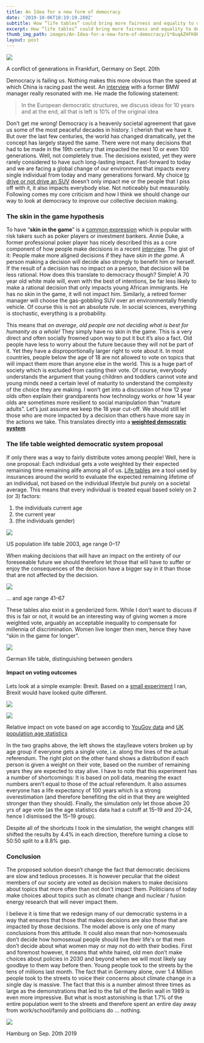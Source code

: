 ```yaml
---
title: An Idea for a new form of democracy
date: '2019-10-06T18:19:19.288Z'
subtitle: How “life tables” could bring more fairness and equality to democracy
excerpt: How “life tables” could bring more fairness and equality to democracy
thumb_img_path: images/An-Idea-for-a-new-form-of-democracy/1*8uqAZHFK0PeXmriFsETWGQ.jpeg
layout: post
---
```

![](/images/An-Idea-for-a-new-form-of-democracy/1*8uqAZHFK0PeXmriFsETWGQ.jpeg)

<figcaption>A conflict of generations in Frankfurt, Germany on Sept.&nbsp;20th</figcaption>

Democracy is failing us. Nothing makes this more obvious than the speed at which China is racing past the west. An [interview](https://youtu.be/hcXjVxaKzv4?t=766) with a former BMW manager really resonated with me. He made the following statement:

> In the European democratic structures, we discuss ideas for 10 years and at the end, all that is left is 10% of the original idea

Don’t get me wrong! Democracy is a heavenly societal agreement that gave us some of the most peaceful decades in history. I cherish that we have it. But over the last few centuries, the world has changed dramatically, yet the concept has largely stayed the same. There were not many decisions that had to be made in the 19th century that impacted the next 10 or even 100 generations. Well, not completely true. The decisions existed, yet they were rarely considered to have such long-lasting impact. Fast-forward to today and we are facing a global change of our environment that impacts every single individual from today and many generations forward. My choice [to drive or not drive an SUV](https://www.theguardian.com/world/2019/sep/09/berliners-call-for-suv-ban-after-four-people-killed-in-collision) doesn’t only impact me or the people that I piss off with it, it also impacts everybody else. Not noticeably but measurably. Following comes my core criticism and how I think we should change our way to look at democracy to improve our collective decision making.

### The skin in the game hypothesis

To have “**skin in the game**” is a [common expression](https://en.wikipedia.org/wiki/Skin_in_the_game_%28phrase%29) which is popular with risk takers such as poker players or investment bankers. Annie Duke, a former professional poker player has nicely described this as a core component of how people make decisions in a recent [interview](https://peterattiamd.com/annieduke/). The gist of it: People make more aligned decisions if they have *skin in the game.* A person making a decision will decide also strongly to benefit him or herself. If the result of a decision has no impact on a person, that decision will be less rational. How does this translate to democracy though? Simple! A 70 year old white male will, even with the best of intentions, be far less likely to make a rational decision that only impacts young African immigrants. He has no skin in the game, it will not impact him. Similarly, a retired former manager will choose the gas-gobbling SUV over an environmentally friendly vehicle. Of course this is not an absolute rule. In social sciences, everything is stochastic, everything is a probability.

This means that *on average*, *old people are not deciding what is best for humanity as a whole!* They simply have no skin in the game. This is a very direct and often socially frowned upon way to put it but it’s also a fact. Old people have less to worry about the future because they will not be part of it. Yet they have a disproportionally larger right to vote about it. In most countries, people below the age of 18 are not allowed to vote on topics that will impact them more than anyone else in the world. This is a huge part of society which is excluded from casting their vote. Of course, everybody understands the argument that young children and toddlers cannot vote and young minds need a certain level of maturity to understand the complexity of the choice they are making. I won’t get into a discussion of how 12 year olds often explain their grandparents how technology works or how 14 year olds are sometimes more resilient to social manipulation than “mature adults”. Let’s just assume we keep the 18 year cut-off. We should still let those who are more impacted by a decision than others have more say in the actions we take. This translates directly into a [**weighted democratic system**](https://en.wikipedia.org/wiki/Weighted_voting)

### The life table weighted democratic system proposal

If only there was a way to fairly distribute votes among people! Well, here is one proposal: Each individual gets a vote weighted by their expected remaining time remaining alife among all of us. [Life tables](https://en.wikipedia.org/wiki/Life_table) are a tool used by insurances around the world to evaluate the expected remaining lifetime of an individual, not based on the individual lifestyle but purely on a societal average. This means that every individual is treated equal based solely on 2 (or 3) factors:

1.  the individuals current age
2.  the current year
3.  (the individuals gender)

![](/images/An-Idea-for-a-new-form-of-democracy/1*jGKZwAC33hWt_39j56xYuQ.jpeg)

<figcaption>US population life table 2003, age range&nbsp;0–17</figcaption>

When making decisions that will have an impact on the entirety of our foreseeable future we should therefore let those that will have to suffer or enjoy the consequences of the decision have a bigger say in it than those that are not affected by the decision.

![](/images/An-Idea-for-a-new-form-of-democracy/1*kquBiVTV7suyudFpxY7XhA.jpeg)

<figcaption>… and age range&nbsp;41–67</figcaption>

These tables also exist in a genderized form. While I don’t want to discuss if this is fair or not, it would be an interesting way of giving women a more weighted vote, arguably an acceptable inequality to compensate for millennia of discrimination. Women live longer then men, hence they have “skin in the game for longer”.

![](/images/An-Idea-for-a-new-form-of-democracy/1*yYSgd9P20xofimkn5Fn9aQ.jpeg)

<figcaption>German life table, distinguishing between&nbsp;genders</figcaption>

#### Impact on voting outcomes

Lets look at a simple example: Brexit. Based on a [small experiment](https://colab.research.google.com/drive/1jkFy8k8xSDegkQ1VmRxeVE_SjNxvWVxT) I ran, Brexit would have looked quite different.

![](/images/An-Idea-for-a-new-form-of-democracy/1*bCMTMjP_zQz9ZkGMYsAM5w.png)

![](/images/An-Idea-for-a-new-form-of-democracy/1*VD8juJ80KJz6u946Ce4jHA.png)

<figcaption>Relative impact on vote based on age accordig to <a href="https://yougov.co.uk/topics/politics/articles-reports/2016/06/27/how-britain-voted" data-href="https://yougov.co.uk/topics/politics/articles-reports/2016/06/27/how-britain-voted" class="markup--anchor markup--figure-anchor" rel="noopener" target="_blank">YouGov data</a> and <a href="https://www.ons.gov.uk/peoplepopulationandcommunity/populationandmigration/populationestimates/datasets/populationestimatesforukenglandandwalesscotlandandnorthernireland" data-href="https://www.ons.gov.uk/peoplepopulationandcommunity/populationandmigration/populationestimates/datasets/populationestimatesforukenglandandwalesscotlandandnorthernireland" class="markup--anchor markup--figure-anchor" rel="noopener" target="_blank">UK population age statistics</a></figcaption>

In the two graphs above, the left shows the stay/leave voters broken up by age group if everyone gets a single vote, i.e. along the lines of the actual referendum. The right plot on the other hand shows a distribution if each person is given a weight on their vote, based on the number of remaining years they are expected to stay alive. I have to note that this experiment has a number of shortcomings: It is based on poll data, meaning the exact numbers aren’t equal to those of the actual referendum. It also assumes everyone has a life expectancy of 100 years which is a strong overestimation (and therefore benefiting the old in that they are weighted stronger than they should). Finally, the simulation only let those above 20 yrs of age vote (as the age statistics data had a cutoff at 15–19 and 20–24, hence I dismissed the 15–19 group).

Despite all of the shortcuts I took in the simulation, the weight changes still shifted the results by 4.4% in each direction, therefore turning a close to 50:50 split to a 8.8% gap.

### Conclusion

The proposed solution doesn’t change the fact that democratic decisions are slow and tedious processes. It is however peculiar that the oldest members of our society are voted as decision makers to make decisions about topics that more often than not don’t impact them. Politicians of today make choices about topics such as climate change and nuclear / fusion energy research that will never impact them.

I believe it is time that we redesign many of our democratic systems in a way that ensures that those that makes decisions are also those that are impacted by those decisions. The model above is only one of many conclusions from this attitude. It could also mean that non-homosexuals don’t decide how homosexual people should live their life's or that men don’t decide about what women may or may not do with their bodies. First and foremost however, it means that white haired, old men don’t make choices about policies in 2030 and beyond when we will most likely say goodbye to them way before then. Young people took to the streets by the tens of millions last month. The fact that in Germany alone, over 1.4 Million people took to the streets to voice their concerns about climate change in a single day is massive. The fact that this is a number almost three times as large as the demonstrations that led to the fall of the Berlin wall in 1989 is even more impressive. But what is most astonishing is that 1.7% of the entire population went to the streets and therefore spent an entire day away from work/school/family and politicians do … nothing.

![](/images/An-Idea-for-a-new-form-of-democracy/1*z7h7Kotp3gTxqt2TzHQKLw.jpeg)

<figcaption>Hamburg on Sep. 20th&nbsp;2019</figcaption>
